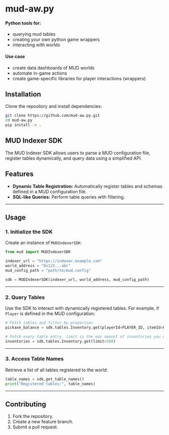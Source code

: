 # mud-aw.py

#### Python tools for:
 
- querying mud tables
- creating your own python game wrappers
- interacting with worlds

#### Use case

- create data dashboards of MUD worlds
- automate in-game actions
- create game-specific libraries for player interactions (wrappers)

## Installation

Clone the repository and install dependencies:

```bash
git clone https://github.com/mud-aw.py.git
cd mud-aw.py
pip install -e .
```


## MUD Indexer SDK

The MUD Indexer SDK allows users to parse a MUD configuration file, register tables dynamically, and query data using a simplified API.

## Features

- **Dynamic Table Registration:** Automatically register tables and schemas defined in a MUD configuration file.
- **SQL-like Queries:** Perform table queries with filtering.


---

## Usage

### 1. Initialize the SDK
Create an instance of `MUDIndexerSDK`:

```python
from mud import MUDIndexerSDK

indexer_url = "https://indexer.example.com"
world_address = "0x123...abc"
mud_config_path = "path/to/mud.config"

sdk = MUDIndexerSDK(indexer_url, world_address, mud_config_path)
```

---

### 2. Query Tables

Use the SDK to interact with dynamically registered tables. For example, if `Player` is defined in the MUD configuration:

```python
# Fetch tables and filter by properties
pickaxe_balance = sdk.tables.Inventory.get(playerId=PLAYER_ID, itemId=PICKAXE_ID)

# Fetch every table entry. limit is the max amount of inventories you want returned, defautls to 1000
inventories = sdk.tables.Inventory.get(limit=500)
```

---

### 3. Access Table Names

Retrieve a list of all tables registered to the world:

```python
table_names = sdk.get_table_names()
print("Registered tables:", table_names)
```

---

## Contributing

1. Fork the repository.
2. Create a new feature branch.
3. Submit a pull request.


